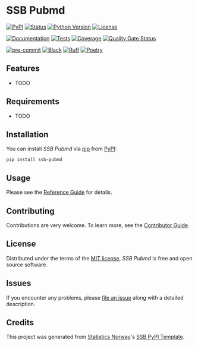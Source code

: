 # SSB Pubmd

[![PyPI](https://img.shields.io/pypi/v/ssb-pubmd.svg)][pypi status]
[![Status](https://img.shields.io/pypi/status/ssb-pubmd.svg)][pypi status]
[![Python Version](https://img.shields.io/pypi/pyversions/ssb-pubmd)][pypi status]
[![License](https://img.shields.io/pypi/l/ssb-pubmd)][license]

[![Documentation](https://github.com/statisticsnorway/ssb-pubmd/actions/workflows/docs.yml/badge.svg)][documentation]
[![Tests](https://github.com/statisticsnorway/ssb-pubmd/actions/workflows/tests.yml/badge.svg)][tests]
[![Coverage](https://sonarcloud.io/api/project_badges/measure?project=statisticsnorway_ssb-pubmd&metric=coverage)][sonarcov]
[![Quality Gate Status](https://sonarcloud.io/api/project_badges/measure?project=statisticsnorway_ssb-pubmd&metric=alert_status)][sonarquality]

[![pre-commit](https://img.shields.io/badge/pre--commit-enabled-brightgreen?logo=pre-commit&logoColor=white)][pre-commit]
[![Black](https://img.shields.io/badge/code%20style-black-000000.svg)][black]
[![Ruff](https://img.shields.io/endpoint?url=https://raw.githubusercontent.com/astral-sh/ruff/main/assets/badge/v2.json)](https://github.com/astral-sh/ruff)
[![Poetry](https://img.shields.io/endpoint?url=https://python-poetry.org/badge/v0.json)][poetry]

[pypi status]: https://pypi.org/project/ssb-pubmd/
[documentation]: https://statisticsnorway.github.io/ssb-pubmd
[tests]: https://github.com/statisticsnorway/ssb-pubmd/actions?workflow=Tests

[sonarcov]: https://sonarcloud.io/summary/overall?id=statisticsnorway_ssb-pubmd
[sonarquality]: https://sonarcloud.io/summary/overall?id=statisticsnorway_ssb-pubmd
[pre-commit]: https://github.com/pre-commit/pre-commit
[black]: https://github.com/psf/black
[poetry]: https://python-poetry.org/

## Features

- TODO

## Requirements

- TODO

## Installation

You can install _SSB Pubmd_ via [pip] from [PyPI]:

```console
pip install ssb-pubmd
```

## Usage

Please see the [Reference Guide] for details.

## Contributing

Contributions are very welcome.
To learn more, see the [Contributor Guide].

## License

Distributed under the terms of the [MIT license][license],
_SSB Pubmd_ is free and open source software.

## Issues

If you encounter any problems,
please [file an issue] along with a detailed description.

## Credits

This project was generated from [Statistics Norway]'s [SSB PyPI Template].

[statistics norway]: https://www.ssb.no/en
[pypi]: https://pypi.org/
[ssb pypi template]: https://github.com/statisticsnorway/ssb-pypitemplate
[file an issue]: https://github.com/statisticsnorway/ssb-pubmd/issues
[pip]: https://pip.pypa.io/

<!-- github-only -->

[license]: https://github.com/statisticsnorway/ssb-pubmd/blob/main/LICENSE
[contributor guide]: https://github.com/statisticsnorway/ssb-pubmd/blob/main/CONTRIBUTING.md
[reference guide]: https://statisticsnorway.github.io/ssb-pubmd/reference.html
